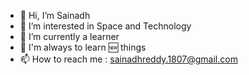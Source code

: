 - 👋 Hi, I’m Sainadh
- 👀 I’m interested in Space and Technology
- 🌱 I’m currently a learner 
- 📝 I'm always to learn 🆕 things
- 📫 How to reach me : sainadhreddy.1807@gmail.com

<!---
Sainadh-1807/Sainadh-1807 is a ✨ special ✨ repository because its `README.md` (this file) appears on your GitHub profile.
You can click the Preview link to take a look at your changes.
--->
